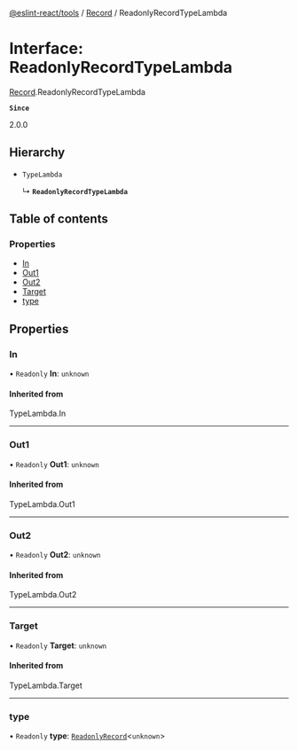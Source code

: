 [@eslint-react/tools](../README.md) / [Record](../modules/Record.md) / ReadonlyRecordTypeLambda

# Interface: ReadonlyRecordTypeLambda

[Record](../modules/Record.md).ReadonlyRecordTypeLambda

**`Since`**

2.0.0

## Hierarchy

- `TypeLambda`

  ↳ **`ReadonlyRecordTypeLambda`**

## Table of contents

### Properties

- [In](Record.ReadonlyRecordTypeLambda.md#in)
- [Out1](Record.ReadonlyRecordTypeLambda.md#out1)
- [Out2](Record.ReadonlyRecordTypeLambda.md#out2)
- [Target](Record.ReadonlyRecordTypeLambda.md#target)
- [type](Record.ReadonlyRecordTypeLambda.md#type)

## Properties

### In

• `Readonly` **In**: `unknown`

#### Inherited from

TypeLambda.In

___

### Out1

• `Readonly` **Out1**: `unknown`

#### Inherited from

TypeLambda.Out1

___

### Out2

• `Readonly` **Out2**: `unknown`

#### Inherited from

TypeLambda.Out2

___

### Target

• `Readonly` **Target**: `unknown`

#### Inherited from

TypeLambda.Target

___

### type

• `Readonly` **type**: [`ReadonlyRecord`](Record.ReadonlyRecord.md)\<`unknown`\>
